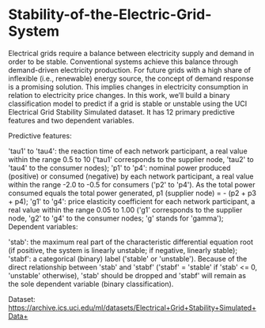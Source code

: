 # Stability-of-the-Electric-Grid-System
Electrical grids require a balance between electricity supply and demand in order to be stable. Conventional systems achieve this balance through demand-driven electricity production. For future grids with a high share of inflexible (i.e., renewable) energy source, the concept of demand response is a promising solution. This implies changes in electricity consumption in relation to electricity price changes. In this work, we’ll build a binary classification model to predict if a grid is stable or unstable using the UCI Electrical Grid Stability Simulated dataset.
It has 12 primary predictive features and two dependent variables.

Predictive features:

'tau1' to 'tau4': the reaction time of each network participant, a real value within the range 0.5 to 10 ('tau1' corresponds to the supplier node, 'tau2' to 'tau4' to the consumer nodes);
'p1' to 'p4': nominal power produced (positive) or consumed (negative) by each network participant, a real value within the range -2.0 to -0.5 for consumers ('p2' to 'p4'). As the total power consumed equals the total power generated, p1 (supplier node) = - (p2 + p3 + p4);
'g1' to 'g4': price elasticity coefficient for each network participant, a real value within the range 0.05 to 1.00 ('g1' corresponds to the supplier node, 'g2' to 'g4' to the consumer nodes; 'g' stands for 'gamma');
Dependent variables:

'stab': the maximum real part of the characteristic differential equation root (if positive, the system is linearly unstable; if negative, linearly stable);
'stabf': a categorical (binary) label ('stable' or 'unstable').
Because of the direct relationship between 'stab' and 'stabf' ('stabf' = 'stable' if 'stab' <= 0, 'unstable' otherwise), 'stab' should be dropped and 'stabf' will remain as the sole dependent variable (binary classification).


Dataset: https://archive.ics.uci.edu/ml/datasets/Electrical+Grid+Stability+Simulated+Data+
